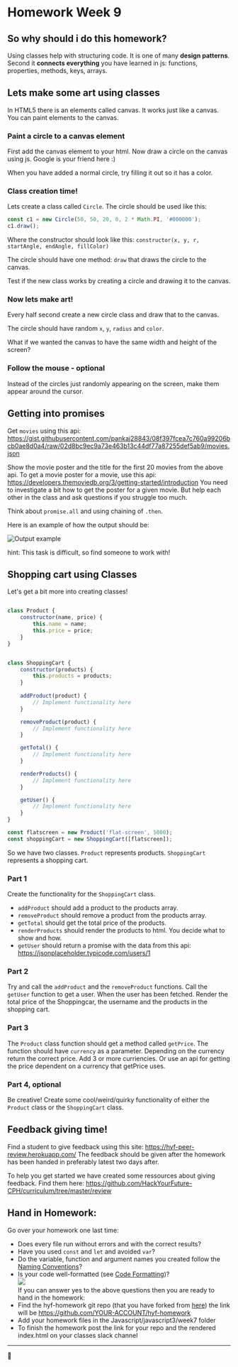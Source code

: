 # Homework Week 9

## So why should i do this homework?
Using classes help with structuring code. It is one of many **design patterns**.  Second it **connects everything** you have learned in js: functions, properties, methods, keys, arrays.

## Lets make some art using classes
In HTML5 there is an elements called canvas. It works just like a canvas. You can paint elements to the canvas.

### Paint a circle to a canvas element
First add the canvas element to your html. Now draw a circle on the canvas using js. Google is your friend here :) 

When you have added a normal circle, try filling it out so it has a color. 

### Class creation time!
Lets create a class called `Circle`. The circle should be used like this:
```js
const c1 = new Circle(50, 50, 20, 0, 2 * Math.PI, '#000000');
c1.draw();
```

Where the constructor should look like this: `constructor(x, y, r, startAngle, endAngle, fillColor)`

The circle should have one method: `draw` that draws the circle to the canvas.

Test if the new class works by creating a circle and drawing it to the canvas.

### Now lets make art!
Every half second create a new circle class and draw that to the canvas.

The circle should have random `x`, `y`, `radius` and `color`.

What if we wanted the canvas to have the same width and height of the screen? 

### Follow the mouse - optional
Instead of the circles just randomly appearing on the screen, make them appear around the cursor.


## Getting into promises
Get `movies` using this api: https://gist.githubusercontent.com/pankaj28843/08f397fcea7c760a99206bcb0ae8d0a4/raw/02d8bc9ec9a73e463b13c44df77a87255def5ab9/movies.json 

Show the movie poster and the title for the first 20 movies from the above api. To get a movie poster for a movie, use this api: https://developers.themoviedb.org/3/getting-started/introduction You need to investigate a bit how to get the poster for a given movie. But help each other in the class and ask questions if you struggle too much.

Think about `promise.all` and using chaining of `.then`.

Here is an example of how the output should be:

![Output example](assets/homework-movies.png)

hint: This task is difficult, so find someone to work with! 

## Shopping cart using Classes
Let's get a bit more into creating classes!
```js

class Product {
    constructor(name, price) {
        this.name = name;
        this.price = price;
    }
}


class ShoppingCart {
    constructor(products) {
        this.products = products;
    }
    
    addProduct(product) {
        // Implement functionality here
    }

    removeProduct(product) {
        // Implement functionality here
    }

    getTotal() {
        // Implement functionality here
    }

    renderProducts() {
        // Implement functionality here
    }

    getUser() {
        // Implement functionality here
    }
}

const flatscreen = new Product('flat-screen', 5000);
const shoppingCart = new ShoppingCart([flatscreen]);
```

So we have two classes. `Product` represents products. `ShoppingCart` represents a shopping cart. 

### Part 1
Create the functionality for the `ShoppingCart` class.
- `addProduct` should add a product to the products array.
- `removeProduct` should remove a product from the products array. 
- `getTotal` should get the total price of the products.
- `renderProducts` should render the products to html. You decide what to show and how.
- `getUser` should return a promise with the data from this api: https://jsonplaceholder.typicode.com/users/1

### Part 2
Try and call the `addProduct` and the `removeProduct` functions. Call the `getUser` function to get a user. When the user has been fetched. Render the total price of the Shoppingcar, the username and the products in the shopping cart. 

### Part 3
The `Product` class function should get a method called `getPrice`. The function should have `currency` as a parameter. Depending on the currency return the correct price. Add 3 or more curriencies. Or use an api for getting the price dependent on a currency that getPrice uses. 

### Part 4, optional
Be creative! Create some cool/weird/quirky functionality of either the `Product` class or the `ShoppingCart` class.

## Feedback giving time!
Find a student to give feedback using this site: https://hyf-peer-review.herokuapp.com/
The feedback should be given after the homework has been handed in preferably latest two days after.
 
To help you get started we have created some ressources about giving feedback. Find them here: https://github.com/HackYourFuture-CPH/curriculum/tree/master/review

## Hand in Homework:
Go over your homework one last time:

- Does every file run without errors and with the correct results?
- Have you used `const` and `let` and avoided `var`?
- Do the variable, function and argument names you created follow the [Naming Conventions](https://github.com/HackYourFuture/fundamentals/blob/master/fundamentals/naming_conventions.md)?
- Is your code well-formatted (see [Code Formatting](https://github.com/HackYourFuture/fundamentals/blob/master/fundamentals/naming_conventions.md))?  
![](https://media.giphy.com/media/l4EpblDY4msVtKAOk/giphy.gif)  
If you can answer yes to the above questions then you are ready to hand in the homework:<br/>
- Find the hyf-homework git repo (that you have forked from [here](https://github.com/HackYourFuture-CPH/hyf-homework)) the link will be https://github.com/YOUR-ACCOUNT/hyf-homework
- Add your homework files in the Javascript/javascript3/week7 folder
- To finish the homework post the link for your repo and the rendered index.html on your classes slack channel
---

🎉